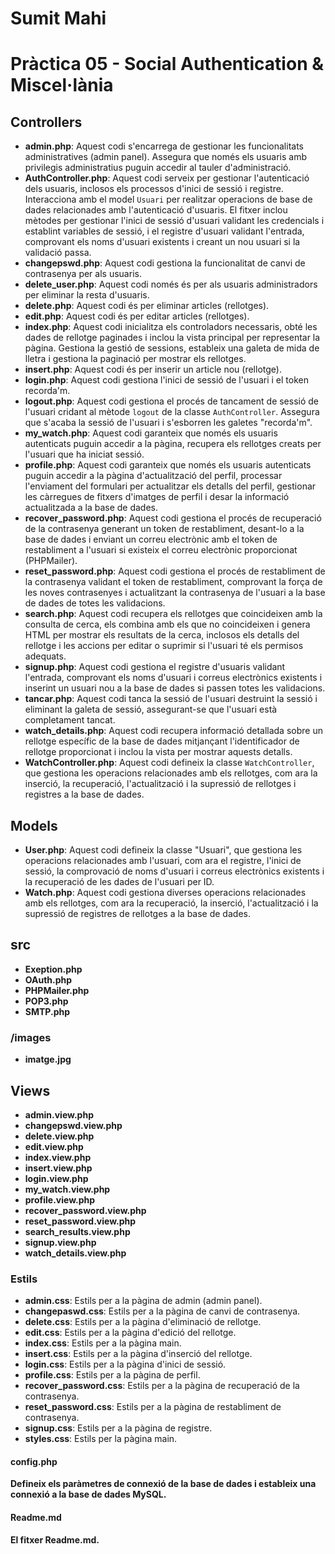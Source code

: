 # Sumit Mahi 
# Pràctica 05 - Social Authentication & Miscel·lània

## Controllers
- **admin.php**: Aquest codi s'encarrega de gestionar les funcionalitats administratives (admin panel). Assegura que només els usuaris amb privilegis administratius puguin accedir al tauler d'administració.
- **AuthController.php**: Aquest codi serveix per gestionar l'autenticació dels usuaris, inclosos els processos d'inici de sessió i registre. Interacciona amb el model `Usuari` per realitzar operacions de base de dades relacionades amb l'autenticació d'usuaris. El fitxer inclou mètodes per gestionar l'inici de sessió d'usuari validant les credencials i establint variables de sessió, i el registre d'usuari validant l'entrada, comprovant els noms d'usuari existents i creant un nou usuari si la validació passa.
- **changepswd.php**: Aquest codi gestiona la funcionalitat de canvi de contrasenya per als usuaris.
- **delete_user.php**: Aquest codi només és per als usuaris administradors per eliminar la resta d'usuaris.
- **delete.php**: Aquest codi és per eliminar articles (rellotges).
- **edit.php**: Aquest codi és per editar articles (rellotges).
- **index.php**: Aquest codi inicialitza els controladors necessaris, obté les dades de rellotge paginades i inclou la vista principal per representar la pàgina. Gestiona la gestió de sessions, estableix una galeta de mida de lletra i gestiona la paginació per mostrar els rellotges.
- **insert.php**: Aquest codi és per inserir un article nou (rellotge).
- **login.php**: Aquest codi gestiona l'inici de sessió de l'usuari i el token recorda'm.
- **logout.php**: Aquest codi gestiona el procés de tancament de sessió de l'usuari cridant al mètode `logout` de la classe `AuthController`. Assegura que s'acaba la sessió de l'usuari i s'esborren les galetes "recorda'm".
- **my_watch.php**: Aquest codi garanteix que només els usuaris autenticats puguin accedir a la pàgina, recupera els rellotges creats per l'usuari que ha iniciat sessió.
- **profile.php**: Aquest codi garanteix que només els usuaris autenticats puguin accedir a la pàgina d'actualització del perfil, processar l'enviament del formulari per actualitzar els detalls del perfil, gestionar les càrregues de fitxers d'imatges de perfil i desar la informació actualitzada a la base de dades.
- **recover_password.php**: Aquest codi gestiona el procés de recuperació de la contrasenya generant un token de restabliment, desant-lo a la base de dades i enviant un correu electrònic amb el token de restabliment a l'usuari si existeix el correu electrònic proporcionat (PHPMailer).
- **reset_password.php**: Aquest codi gestiona el procés de restabliment de la contrasenya validant el token de restabliment, comprovant la força de les noves contrasenyes i actualitzant la contrasenya de l'usuari a la base de dades de totes les validacions.
- **search.php**: Aquest codi recupera els rellotges que coincideixen amb la consulta de cerca, els combina amb els que no coincideixen i genera HTML per mostrar els resultats de la cerca, inclosos els detalls del rellotge i les accions per editar o suprimir si l'usuari té els permisos adequats.
- **signup.php**: Aquest codi gestiona el registre d'usuaris validant l'entrada, comprovant els noms d'usuari i correus electrònics existents i inserint un usuari nou a la base de dades si passen totes les validacions.
- **tancar.php**: Aquest codi tanca la sessió de l'usuari destruint la sessió i eliminant la galeta de sessió, assegurant-se que l'usuari està completament tancat.
- **watch_details.php**: Aquest codi recupera informació detallada sobre un rellotge específic de la base de dades mitjançant l'identificador de rellotge proporcionat i inclou la vista per mostrar aquests detalls.
- **WatchController.php**: Aquest codi defineix la classe `WatchController`, que gestiona les operacions relacionades amb els rellotges, com ara la inserció, la recuperació, l'actualització i la supressió de rellotges i registres a la base de dades.

## Models
- **User.php**: Aquest codi defineix la classe "Usuari", que gestiona les operacions relacionades amb l'usuari, com ara el registre, l'inici de sessió, la comprovació de noms d'usuari i correus electrònics existents i la recuperació de les dades de l'usuari per ID.
- **Watch.php**: Aquest codi gestiona diverses operacions relacionades amb els rellotges, com ara la recuperació, la inserció, l'actualització i la supressió de registres de rellotges a la base de dades.

## src
- **Exeption.php**
- **OAuth.php**
- **PHPMailer.php**
- **POP3.php**
- **SMTP.php**
### **/images**
- **imatge.jpg**

## Views
- **admin.view.php**
- **changepswd.view.php**
- **delete.view.php**
- **edit.view.php**
- **index.view.php**
- **insert.view.php**
- **login.view.php**
- **my_watch.view.php**
- **profile.view.php**
- **recover_password.view.php**
- **reset_password.view.php**
- **search_results.view.php**
- **signup.view.php**
- **watch_details.view.php**

### Estils
- **admin.css**: Estils per a la pàgina de admin (admin panel).
- **changepaswd.css**: Estils per a la pàgina de canvi de contrasenya.
- **delete.css**: Estils per a la pàgina d'eliminació de rellotge.
- **edit.css**: Estils per a la pàgina d'edició del rellotge.
- **index.css**: Estils per a la pàgina main.
- **insert.css**: Estils per a la pàgina d'inserció del rellotge.
- **login.css**: Estils per a la pàgina d'inici de sessió.
- **profile.css**: Estils per a la pàgina de perfil.
- **recover_password.css**: Estils per a la pàgina de recuperació de la contrasenya.
- **reset_password.css**: Estils per a la pàgina de restabliment de contrasenya.
- **signup.css**: Estils per a la pàgina de registre.
- **styles.css**: Estils per la pàgina main.

#### config.php
**Defineix els paràmetres de connexió de la base de dades i estableix una connexió a la base de dades MySQL.**

#### Readme.md
**El fitxer Readme.md.**

